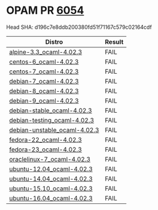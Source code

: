 # OPAM PR [6054](https://github.com/ocaml/opam-repository/pull/6054)

Head SHA: d196c7e8ddb200380fd51f71167c579c02164cdf


| Distro | Result |
| ------ | ------ |
| [alpine-3.3_ocaml-4.02.3](build/log.alpine-3.3_ocaml-4.02.3) | FAIL |
| [centos-6_ocaml-4.02.3](build/log.centos-6_ocaml-4.02.3) | FAIL |
| [centos-7_ocaml-4.02.3](build/log.centos-7_ocaml-4.02.3) | FAIL |
| [debian-7_ocaml-4.02.3](build/log.debian-7_ocaml-4.02.3) | FAIL |
| [debian-8_ocaml-4.02.3](build/log.debian-8_ocaml-4.02.3) | FAIL |
| [debian-9_ocaml-4.02.3](build/log.debian-9_ocaml-4.02.3) | FAIL |
| [debian-stable_ocaml-4.02.3](build/log.debian-stable_ocaml-4.02.3) | FAIL |
| [debian-testing_ocaml-4.02.3](build/log.debian-testing_ocaml-4.02.3) | FAIL |
| [debian-unstable_ocaml-4.02.3](build/log.debian-unstable_ocaml-4.02.3) | FAIL |
| [fedora-22_ocaml-4.02.3](build/log.fedora-22_ocaml-4.02.3) | FAIL |
| [fedora-23_ocaml-4.02.3](build/log.fedora-23_ocaml-4.02.3) | FAIL |
| [oraclelinux-7_ocaml-4.02.3](build/log.oraclelinux-7_ocaml-4.02.3) | FAIL |
| [ubuntu-12.04_ocaml-4.02.3](build/log.ubuntu-12.04_ocaml-4.02.3) | FAIL |
| [ubuntu-14.04_ocaml-4.02.3](build/log.ubuntu-14.04_ocaml-4.02.3) | FAIL |
| [ubuntu-15.10_ocaml-4.02.3](build/log.ubuntu-15.10_ocaml-4.02.3) | FAIL |
| [ubuntu-16.04_ocaml-4.02.3](build/log.ubuntu-16.04_ocaml-4.02.3) | FAIL |
